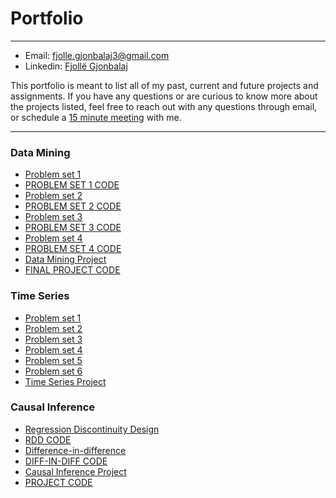 # Portfolio
***
* Email: fjolle.gjonbalaj3@gmail.com
* Linkedin: [Fjollë Gjonbalaj](https://www.linkedin.com/in/fjoll%C3%AB-gjonbalaj-3075b0102/)

This portfolio is meant to list all of my past, current and future projects and assignments. If you have any questions or are curious to know more about the projects listed, feel free to reach out with any questions through email, or schedule a [15 minute meeting](https://calendly.com/fjolle-gjonbalaj/15min) with me.

********************************************************************************************************************************************************************
### Data Mining
* [Problem set 1](https://github.com/Fjolle/Myfirstrepo/blob/main/Problem%20Set%201/FirstDataMiningAssignment.pdf)
* [PROBLEM SET 1 CODE](https://github.com/Fjolle/Myfirstrepo/blob/main/Problem%20Set%201/FirstDataMiningAssignment.Rmd)
* [Problem set 2](https://github.com/Fjolle/Myfirstrepo/blob/main/Problem%20Set%202/Data_Mining_2_Assignment.pdf)
* [PROBLEM SET 2 CODE](https://github.com/Fjolle/Myfirstrepo/blob/main/Problem%20Set%202/FinalVersion.Rmd)
* [Problem set 3](https://github.com/Fjolle/Myfirstrepo/blob/main/Problem%20Set%203/Problem%20Set%203.pdf)
* [PROBLEM SET 3 CODE](https://github.com/Fjolle/Myfirstrepo/blob/main/Problem%20Set%203/Homework3.Rmd)
* [Problem set 4](https://github.com/Fjolle/Myfirstrepo/blob/main/Problem%20set%204/4th%20problem%20set.pdf)
* [PROBLEM SET 4 CODE](https://github.com/Fjolle/Myfirstrepo/blob/main/Problem%20set%204/PS4.Rmd)
* [Data Mining Project](https://github.com/Fjolle/Data-Mining-Project/blob/main/Project/Data_Mining_Project.pdf)
* [FINAL PROJECT CODE](https://github.com/Fjolle/Data-Mining-Project/blob/main/Project/FinalProject.Rmd)



### Time Series

* [Problem set 1](https://github.com/Fjolle/Time-Series/blob/main/Problem%20Set%201/Problem%20Set%201.pdf)
* [Problem set 2](https://github.com/Fjolle/Time-Series/blob/main/Problem%20Set%202/Problem%20Set%202.pdf)
* [Problem set 3](https://github.com/Fjolle/Time-Series/blob/main/Problem%20Set%203/Final%20version%20of%20Assignment%203.pdf)
* [Problem set 4](https://github.com/Fjolle/Time-Series/blob/main/Problem%20Set%204/Answers%20to%20Assignment%204.pdf)
* [Problem set 5](https://github.com/Fjolle/Time-Series/blob/main/Problem%20Set%205/Answers%20to%20assignment%205.pdf)
* [Problem set 6](https://github.com/Fjolle/Time-Series/blob/main/Problem%20Set%206/AnswersPS6.pdf)
* [Time Series Project](https://github.com/Fjolle/Time-Series-Project/blob/main/Project/Time_Series__Final_Project.pdf)

### Causal Inference
* [Regression Discontinuity Design](https://github.com/Fjolle/RDD1/blob/main/Writing/Causalhw1.pdf)
* [RDD CODE](https://github.com/Fjolle/RDD1/blob/main/Writing/Causalhw1.Rmd)
* [Difference-in-difference](https://github.com/Fjolle/Diff-in-diff-/blob/main/Writing/Replication2.pdf)
* [DIFF-IN-DIFF CODE](https://github.com/Fjolle/Diff-in-diff-/blob/main/Writing/Diff_in_diff_replication.Rmd)
* [Causal Inference Project](https://github.com/Fjolle/Causal-Inference-Project/blob/main/Project/Causal_Inference_Final_Project.pdf)
* [PROJECT CODE](https://github.com/Fjolle/Causal-Inference-Project/blob/main/Project/Causal%20Inference%20Project.Rmd)



